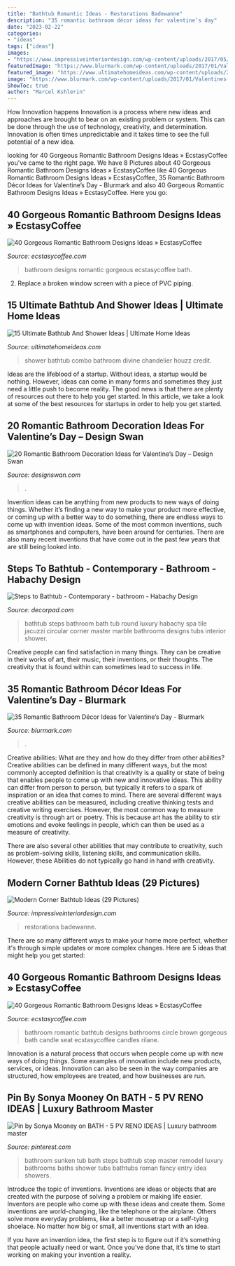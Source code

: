 ```yaml
---
title: "Bathtub Romantic Ideas - Restorations Badewanne"
description: "35 romantic bathroom décor ideas for valentine’s day"
date: "2023-02-22"
categories:
- "ideas"
tags: ["ideas"]
images:
- "https://www.impressiveinteriordesign.com/wp-content/uploads/2017/05/Image-27.jpg"
featuredImage: "https://www.blurmark.com/wp-content/uploads/2017/01/Valentines-Day-Bathroom-Decor-19.jpg"
featured_image: "https://www.ultimatehomeideas.com/wp-content/uploads/2014/11/Divine-And-Beautiful-Bathtub-And-Shower-Combo.jpg"
image: "https://www.blurmark.com/wp-content/uploads/2017/01/Valentines-Day-Bathroom-Decor-19.jpg"
ShowToc: true
author: "Marcel Kshlerin"
---
```



How Innovation happens
Innovation is a process where new ideas and approaches are brought to bear on an existing problem or system. This can be done through the use of technology, creativity, and determination. Innovation is often times unpredictable and it takes time to see the full potential of a new idea.

	

		
looking for 40 Gorgeous Romantic Bathroom Designs Ideas » EcstasyCoffee you've came to the right page. We have 8 Pictures about 40 Gorgeous Romantic Bathroom Designs Ideas » EcstasyCoffee like 40 Gorgeous Romantic Bathroom Designs Ideas » EcstasyCoffee, 35 Romantic Bathroom Décor Ideas for Valentine’s Day - Blurmark and also 40 Gorgeous Romantic Bathroom Designs Ideas » EcstasyCoffee. Here you go:
		
    
## 40 Gorgeous Romantic Bathroom Designs Ideas » EcstasyCoffee

<img loading=lazy src="https://i2.wp.com/www.ecstasycoffee.com/wp-content/uploads/2016/10/Bohemian-Romantic-Bathroom-Designs.jpg" onerror="this.onerror=null;this.src='https://tse4.mm.bing.net/th?id=OIP.x7GPD1G2QFKvQts3iL8XKAHaJ4&amp;pid=15.1';" alt="40 Gorgeous Romantic Bathroom Designs Ideas » EcstasyCoffee">

_Source: ecstasycoffee.com_

>bathroom designs romantic gorgeous ecstasycoffee bath. 

	

2. Replace a broken window screen with a piece of PVC piping.

    
## 15 Ultimate Bathtub And Shower Ideas | Ultimate Home Ideas

<img loading=lazy src="https://www.ultimatehomeideas.com/wp-content/uploads/2014/11/Divine-And-Beautiful-Bathtub-And-Shower-Combo.jpg" onerror="this.onerror=null;this.src='https://tse4.mm.bing.net/th?id=OIP.RyaU9Esz68_0rBrlQk7iWwAAAA&amp;pid=15.1';" alt="15 Ultimate Bathtub And Shower Ideas | Ultimate Home Ideas">

_Source: ultimatehomeideas.com_

>shower bathtub combo bathroom divine chandelier houzz credit. 

	

Ideas are the lifeblood of a startup. Without ideas, a startup would be nothing. However, ideas can come in many forms and sometimes they just need a little push to become reality. The good news is that there are plenty of resources out there to help you get started. In this article, we take a look at some of the best resources for startups in order to help you get started.

    
## 20 Romantic Bathroom Decoration Ideas For Valentine’s Day – Design Swan

<img loading=lazy src="https://img.designswan.com/2016/01/romanticBath/19.jpg" onerror="this.onerror=null;this.src='https://tse4.mm.bing.net/th?id=OIP.SQVjRGL7VfiXV7peVOXTQQHaFl&amp;pid=15.1';" alt="20 Romantic Bathroom Decoration Ideas for Valentine’s Day – Design Swan">

_Source: designswan.com_

>. 

	

Invention ideas can be anything from new products to new ways of doing things. Whether it’s finding a new way to make your product more effective, or coming up with a better way to do something, there are endless ways to come up with invention ideas. Some of the most common inventions, such as smartphones and computers, have been around for centuries. There are also many recent inventions that have come out in the past few years that are still being looked into.

    
## Steps To Bathtub - Contemporary - Bathroom - Habachy Design

<img loading=lazy src="https://cdn.decorpad.com/photos/2014/04/02/8c10e407c5c8.jpg" onerror="this.onerror=null;this.src='https://tse4.mm.bing.net/th?id=OIP.3YjRxuTPeSgBUubHnIfy8AHaLH&amp;pid=15.1';" alt="Steps to Bathtub - Contemporary - bathroom - Habachy Design">

_Source: decorpad.com_

>bathtub steps bathroom bath tub round luxury habachy spa tile jacuzzi circular corner master marble bathrooms designs tubs interior shower. 

	

Creative people can find satisfaction in many things. They can be creative in their works of art, their music, their inventions, or their thoughts. The creativity that is found within can sometimes lead to success in life.

    
## 35 Romantic Bathroom Décor Ideas For Valentine’s Day - Blurmark

<img loading=lazy src="https://www.blurmark.com/wp-content/uploads/2017/01/Valentines-Day-Bathroom-Decor-19.jpg" onerror="this.onerror=null;this.src='https://tse1.mm.bing.net/th?id=OIP.MZwuRDLvZrSWK_ZkqTVVtwHaHX&amp;pid=15.1';" alt="35 Romantic Bathroom Décor Ideas for Valentine’s Day - Blurmark">

_Source: blurmark.com_

>. 

	

Creative abilities: What are they and how do they differ from other abilities?
Creative abilities can be defined in many different ways, but the most commonly accepted definition is that creativity is a quality or state of being that enables people to come up with new and innovative ideas. This ability can differ from person to person, but typically it refers to a spark of inspiration or an idea that comes to mind.
There are several different ways creative abilities can be measured, including creative thinking tests and creative writing exercises. However, the most common way to measure creativity is through art or poetry. This is because art has the ability to stir emotions and evoke feelings in people, which can then be used as a measure of creativity.

There are also several other abilities that may contribute to creativity, such as problem-solving skills, listening skills, and communication skills. However, these Abilities do not typically go hand in hand with creativity.

    
## Modern Corner Bathtub Ideas (29 Pictures)

<img loading=lazy src="https://www.impressiveinteriordesign.com/wp-content/uploads/2017/05/Image-27.jpg" onerror="this.onerror=null;this.src='https://tse4.mm.bing.net/th?id=OIP.eyQtpFxkEFANq09eFtiNCwHaE_&amp;pid=15.1';" alt="Modern Corner Bathtub Ideas (29 Pictures)">

_Source: impressiveinteriordesign.com_

>restorations badewanne. 

	

There are so many different ways to make your home more perfect, whether it's through simple updates or more complex changes. Here are 5 ideas that might help you get started: 

    
## 40 Gorgeous Romantic Bathroom Designs Ideas » EcstasyCoffee

<img loading=lazy src="https://i2.wp.com/www.ecstasycoffee.com/wp-content/uploads/2016/10/Beautiful-Circle-Bathtub-with-Brown-Seat.jpg?resize=673%2C900" onerror="this.onerror=null;this.src='https://tse3.mm.bing.net/th?id=OIP.Pjlrg1Mk-c90_UL5xVT0vwHaJ5&amp;pid=15.1';" alt="40 Gorgeous Romantic Bathroom Designs Ideas » EcstasyCoffee">

_Source: ecstasycoffee.com_

>bathroom romantic bathtub designs bathrooms circle brown gorgeous bath candle seat ecstasycoffee candles rilane. 

	

Innovation is a natural process that occurs when people come up with new ways of doing things. Some examples of innovation include new products, services, or ideas. Innovation can also be seen in the way companies are structured, how employees are treated, and how businesses are run.

    
## Pin By Sonya Mooney On BATH - 5 PV RENO IDEAS | Luxury Bathroom Master

<img loading=lazy src="https://i.pinimg.com/originals/aa/91/1b/aa911beb2ff11bd9c3d941acd778bb94.jpg" onerror="this.onerror=null;this.src='https://tse4.mm.bing.net/th?id=OIP.lkI24wgMz5ZRIc_O4PO8UAHaJ3&amp;pid=15.1';" alt="Pin by Sonya Mooney on BATH - 5 PV RENO IDEAS | Luxury bathroom master">

_Source: pinterest.com_

>bathroom sunken tub bath steps bathtub step master remodel luxury bathrooms baths shower tubs bathtubs roman fancy entry idea showers. 

	

Introduce the topic of inventions.
Inventions are ideas or objects that are created with the purpose of solving a problem or making life easier. Inventors are people who come up with these ideas and create them.
Some inventions are world-changing, like the telephone or the airplane. Others solve more everyday problems, like a better mousetrap or a self-tying shoelace. No matter how big or small, all inventions start with an idea.

If you have an invention idea, the first step is to figure out if it’s something that people actually need or want. Once you’ve done that, it’s time to start working on making your invention a reality.

